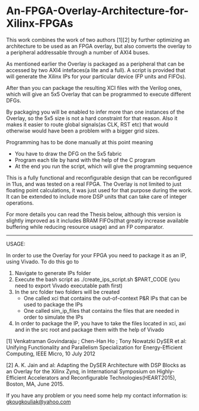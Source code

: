 # An-FPGA-Overlay-Architecture-for-Xilinx-FPGAs

This work combines the work of two authors [1][2] by further optimizing an architecture to be used as an FPGA overlay,
but also converts the overlay to a peripheral addressable through a number of AXI4 buses.

As mentioned earlier the Overlay is packaged as a peripheral that can be accessed by two AXI4 intefaces(a lite and a full). A
script is provided that will generate the Xilinx IPs for your particular device (FP units and FIFOs). 

After than you can package the resulting XCI files with the Verilog ones, which will give an 5x5 Overlay that can be programmed to
execute different DFGs.

By packaging you will be enabled to infer more than one instances of the Overlay, so the 5x5 size is not a hard constraint for 
that reason. Also it makes it easier to route global signals(as CLK, RST etc) that would otherwise would have been a problem with
a bigger grid sizes.

Programming has to be done manually at this point meaning
 - You have to draw the DFG on the 5x5 fabric
 - Program each tile by hand with the help of the C program
 - At the end you run the script, which will give the programming sequence

This is a fully functional and reconfigurable design that can be reconfigured in 11us, and was tested on a real FPGA. The
Overlay is not limited to just floating point calculations, it was just used for that purpose during the work. It can be extended 
to include more DSP units that can take care of integer operations.

For more details you can read the Thesis below, although this version is slightly improved as it includes BRAM FIFOs(that greatly
increase available buffering while reducing resource usage) and an FP comparator.

--------------------------------------------------------------------------------------------------------------------------

USAGE:

In order to use the Overlay for your FPGA you need to package it as an IP, using Vivado. To do this go to
1) Navigate to generate IPs folder
2) Execute the bash script as ./create_ips_script.sh $PART_CODE (you need to export Vivado executable path first)
3) In the src folder two folders will be created
    - One called xci that contains the out-of-context P&R IPs that can be used to package the IPs
    - One called sim_ip_files that contains the files that are needed in order to simulate the IPs
4) In order to package the IP, you have to take the files located in xci, axi and in the src root and package them
with the help of Vivado


[1] Venkatraman Govindaraju ; Chen-Han Ho ; Tony Nowatzki DySER et al: Unifying Functionality and Parallelism Specialization for Energy-Efficient Computing, IEEE Micro, 10 July 2012 

[2] A. K. Jain and al: Adapting the DySER Architecture with DSP Blocks as an Overlay for the Xilinx Zynq, in International Symposium on Highly-Efficient Accelerators and Reconfigurable Technologies(HEART2015), Boston, MA, June 2015.

If you have any problem or you need some help my contact information is:
                     gkougkouliak@yahoo.com
